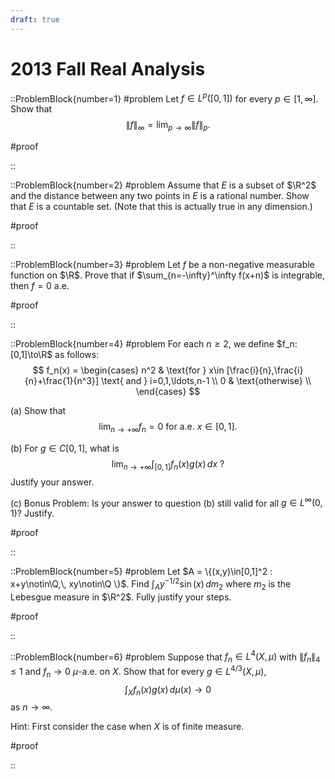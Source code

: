 ```yaml
---
draft: true
---
```


# 2013 Fall Real Analysis

::ProblemBlock{number=1}
#problem
Let $f\in L^p([0,1])$ for every $p\in [1,\infty]$. Show that
$$
\|f\|_\infty = \lim_{p\to\infty} \|f\|_p.
$$

#proof

::

::ProblemBlock{number=2}
#problem
Assume that $E$ is a subset of $\R^2$ and the distance between any two points in $E$ is a rational number. Show that $E$ is a countable set. (Note that this is actually true in any dimension.)

#proof

::

::ProblemBlock{number=3}
#problem
Let $f$ be a non-negative measurable function on $\R$. Prove that if $\sum_{n=-\infty}^\infty f(x+n)$ is integrable, then $f=0$ a.e.

#proof

::

::ProblemBlock{number=4}
#problem
For each $n\geq 2$, we define $f_n:[0,1]\to\R$ as follows:
$$
f_n(x) = \begin{cases}
n^2 & \text{for } x\in [\frac{i}{n},\frac{i}{n}+\frac{1}{n^3}] \text{ and } i=0,1,\ldots,n-1 \\
0 & \text{otherwise} \\
\end{cases}
$$

(a) Show that
$$
\lim_{n\to +\infty} f_n = 0 \text{ for a.e. } x\in[0,1].
$$

(b) For $g\in C[0,1]$, what is
$$
\lim_{n\to+\infty} \int_{[0,1]} f_n(x)g(x)\, dx \text{ ?}
$$
Justify your answer.

(c) Bonus Problem: Is your answer to question (b) still valid for all $g\in L^\infty(0,1)$? Justify.

#proof

::

::ProblemBlock{number=5}
#problem
Let $A = \{(x,y)\in[0,1]^2 : x+y\notin\Q,\, xy\notin\Q \}$. Find $\int_A y^{-1/2}\sin(x)\, dm_2$ where $m_2$ is the Lebesgue measure in $\R^2$. Fully justify your steps.

#proof

::

::ProblemBlock{number=6}
#problem
Suppose that $f_n\in L^4(X,\mu)$ with $\|f_n\|_4\leq 1$ and $f_n\to 0$ $\mu$-a.e. on $X$. Show that for every $g\in L^{4/3}(X,\mu)$,
$$
\int_X f_n(x)g(x)\, d\mu(x) \to 0
$$
as $n\to \infty$.

Hint: First consider the case when $X$ is of finite measure.

#proof

::